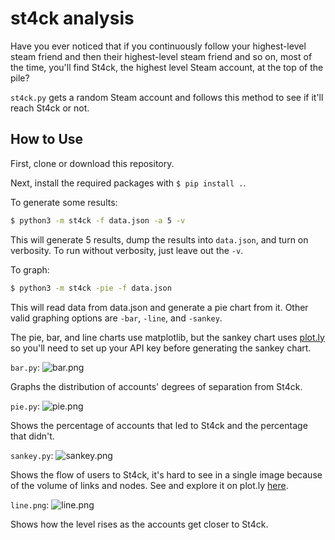 # st4ck analysis

Have you ever noticed that if you continuously follow your highest-level steam friend and then their highest-level steam friend and so on, most of the time, you'll find St4ck, the highest level Steam account, at the top of the pile?

```st4ck.py``` gets a random Steam account and follows this method to see if it'll reach St4ck or not.


## How to Use

First, clone or download this repository.

Next, install the required packages with `$ pip install .`.

To generate some results:

```bash
$ python3 -m st4ck -f data.json -a 5 -v
```

This will generate 5 results, dump the results into ```data.json```, and turn on verbosity. To run without verbosity, just leave out the ```-v```.

To graph:

```bash
$ python3 -m st4ck -pie -f data.json
```

This will read data from data.json and generate a pie chart from it. Other valid graphing options are ```-bar```, ```-line```, and ```-sankey```.

The pie, bar, and line charts use matplotlib, but the sankey chart uses [plot.ly](https://plot.ly/) so you'll need to set up your API key before generating the sankey chart.

```bar.py```:
![bar.png](https://github.com/kajchang/degrees-from-st4ck/raw/master/graphing/bar.png)

Graphs the distribution of accounts' degrees of separation from St4ck.

```pie.py```:
![pie.png](https://github.com/kajchang/degrees-from-st4ck/raw/master/graphing/pie.png)

Shows the percentage of accounts that led to St4ck and the percentage that didn't.

```sankey.py```:
![sankey.png](https://github.com/kajchang/degrees-from-st4ck/raw/master/graphing/sankey.png)

Shows the flow of users to St4ck, it's hard to see in a single image because of the volume of links and nodes. See and explore it on plot.ly [here](https://plot.ly/~kachang/16/the-path-to-st4ck/#/).

```line.png```:
![line.png](https://github.com/kajchang/degrees-from-st4ck/raw/master/graphing/line.png)

Shows how the level rises as the accounts get closer to St4ck.
